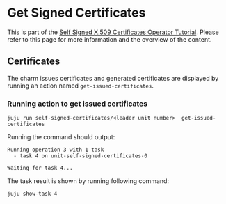 # Get Signed Certificates

This is part of the [Self Signed X.509 Certificates Operator Tutorial](/t/self-signed-x-509-certificates-tutorial-overview/11600?channel=edge). Please refer to this page for more information and the overview of the content.

## Certificates
The charm issues certificates and generated certificates are displayed by running an action named `get-issued-certificates`.

### Running action to get issued certificates

```shell
juju run self-signed-certificates/<leader unit number>  get-issued-certificates
```

Running the command should output:
```shell
Running operation 3 with 1 task
  - task 4 on unit-self-signed-certificates-0

Waiting for task 4...
```

The task result is shown by running following command:
```shell
juju show-task 4
```